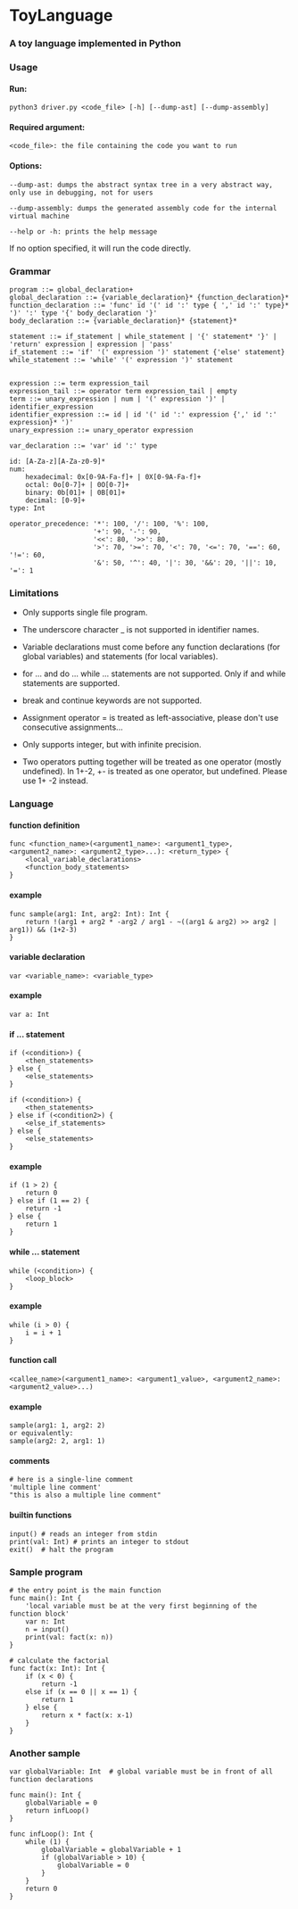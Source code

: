 # ToyLanguage

### A toy language implemented in Python

### Usage
#### Run:
    python3 driver.py <code_file> [-h] [--dump-ast] [--dump-assembly]

#### Required argument:
    <code_file>: the file containing the code you want to run

#### Options:

    --dump-ast: dumps the abstract syntax tree in a very abstract way, only use in debugging, not for users
    
    --dump-assembly: dumps the generated assembly code for the internal virtual machine
    
    --help or -h: prints the help message
    
If no option specified, it will run the code directly.

### Grammar
```
program ::= global_declaration+
global_declaration ::= {variable_declaration}* {function_declaration}*
function_declaration ::= 'func' id '(' id ':' type { ',' id ':' type}* ')' ':' type '{' body_declaration '}'
body_declaration ::= {variable_declaration}* {statement}*

statement ::= if_statement | while_statement | '{' statement* '}' | 'return' expression | expression | 'pass'
if_statement ::= 'if' '(' expression ')' statement {'else' statement}
while_statement ::= 'while' '(' expression ')' statement


expression ::= term expression_tail
expression_tail ::= operator term expression_tail | empty
term ::= unary_expression | num | '(' expression ')' | identifier_expression
identifier_expression ::= id | id '(' id ':' expression {',' id ':' expression}* ')'
unary_expression ::= unary_operator expression

var_declaration ::= 'var' id ':' type

id: [A-Za-z][A-Za-z0-9]*
num:
    hexadecimal: 0x[0-9A-Fa-f]+ | 0X[0-9A-Fa-f]+
    octal: 0o[0-7]+ | 0O[0-7]+
    binary: 0b[01]+ | 0B[01]+
    decimal: [0-9]+ 
type: Int

operator_precedence: '*': 100, '/': 100, '%': 100,
                     '+': 90, '-': 90,
                     '<<': 80, '>>': 80,
                     '>': 70, '>=': 70, '<': 70, '<=': 70, '==': 60, '!=': 60,
                     '&': 50, '^': 40, '|': 30, '&&': 20, '||': 10, '=': 1
```

### Limitations
- Only supports single file program. 

- The underscore character _ is not supported in identifier names. 

- Variable declarations must come before any function declarations (for global variables) and statements (for local variables).

- for ... and do ... while ... statements are not supported. Only if and while statements are supported. 

- break and continue keywords are not supported. 

- Assignment operator = is treated as left-associative, please don't use consecutive assignments... 

- Only supports integer, but with infinite precision. 

- Two operators putting together will be treated as one operator (mostly undefined). In 1+-2, +- is treated as one operator, but undefined. Please use 1+ -2 instead. 

### Language 
#### function definition 
```
func <function_name>(<argument1_name>: <argument1_type>, <argument2_name>: <argument2_type>...): <return_type> {
    <local_variable_declarations>
    <function_body_statements>
}
```
#### example 
```
func sample(arg1: Int, arg2: Int): Int {
    return !(arg1 + arg2 * -arg2 / arg1 - ~((arg1 & arg2) >> arg2 | arg1)) && (1+2-3)
}
```

#### variable declaration
```
var <variable_name>: <variable_type>
```
#### example
```
var a: Int
```

#### if ... statement
```
if (<condition>) {
    <then_statements>
} else {
    <else_statements>
}

if (<condition>) {
    <then_statements>
} else if (<condition2>) {
    <else_if_statements>
} else {
    <else_statements>
}
```
#### example
```
if (1 > 2) {
    return 0
} else if (1 == 2) {
    return -1
} else {
    return 1
}
```

#### while ... statement
```
while (<condition>) {
    <loop_block>
}
```
#### example
```
while (i > 0) {
    i = i + 1
}
```

#### function call 
```
<callee_name>(<argument1_name>: <argument1_value>, <argument2_name>: <argument2_value>...)
```
#### example
```
sample(arg1: 1, arg2: 2)
or equivalently:
sample(arg2: 2, arg1: 1)
```

#### comments
```
# here is a single-line comment
'multiple line comment'
"this is also a multiple line comment"
```

#### builtin functions 
```
input() # reads an integer from stdin
print(val: Int) # prints an integer to stdout
exit()  # halt the program 
```

### Sample program
```
# the entry point is the main function
func main(): Int {
    'local variable must be at the very first beginning of the function block'
    var n: Int
    n = input()
    print(val: fact(x: n))
}

# calculate the factorial 
func fact(x: Int): Int {
    if (x < 0) {
        return -1
    else if (x == 0 || x == 1) {
        return 1
    } else {
        return x * fact(x: x-1)
    }
}
```

### Another sample 
```
var globalVariable: Int  # global variable must be in front of all function declarations

func main(): Int {
    globalVariable = 0
    return infLoop()
}

func infLoop(): Int {
    while (1) {
        globalVariable = globalVariable + 1
        if (globalVariable > 10) {
            globalVariable = 0
        }
    }
    return 0
}
```
